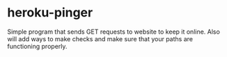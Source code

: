 # heroku-pinger
Simple program that sends GET requests to website to keep it online. Also will add ways to make checks and make sure that your paths are functioning properly.
